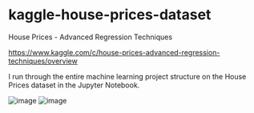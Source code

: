 # kaggle-house-prices-dataset

House Prices - Advanced Regression Techniques 

https://www.kaggle.com/c/house-prices-advanced-regression-techniques/overview

I run through the entire machine learning project structure on the House Prices dataset in the Jupyter Notebook.

![image](https://user-images.githubusercontent.com/41022783/137536493-93ed60f8-7831-466e-a3a2-e1a86ce3c86f.png)
![image](https://user-images.githubusercontent.com/41022783/137536649-207a80e7-6f48-4b87-8968-91163e63fb3a.png)
